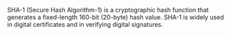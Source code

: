 SHA-1 (Secure Hash Algorithm-1) is a cryptographic hash function that generates a fixed-length 160-bit (20-byte) hash value. SHA-1 is widely
used in digital certificates and in verifying digital signatures.
